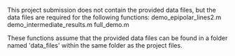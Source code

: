 This project submission does not contain the provided data files, but the data files are required for the following functions:
demo_epipolar_lines2.m
demo_intermediate_results.m
full_demo.m

These functions assume that the provided data files can be found in a folder named 'data_files' within the same folder as the project files. 